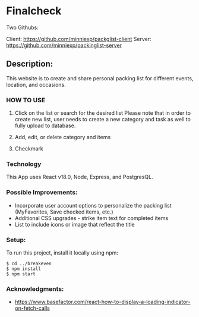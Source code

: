 # Finalcheck

Two Githubs:

Client: https://github.com/minniexp/packglist-client
Server: https://github.com/minniexp/packinglist-server

## Description:

This website is to create and share personal packing list for different events, location, and occasions.

### HOW TO USE

1. Click on the list or search for the desired list
   Please note that in order to create new list, user needs to create a new category and task as well to fully upload to database.

2. Add, edit, or delete category and items

3. Checkmark

### Technology

This App uses React v18.0, Node, Express, and PostgresQL.

### Possible Improvements:

- Incorporate user account options to personalize the packing list (MyFavorites, Save checked items, etc.)
- Additional CSS upgrades - strike item text for completed items
- List to include icons or image that reflect the title

### Setup:

To run this project, install it locally using npm:

```
$ cd ../breakeven
$ npm install
$ npm start
```

### Acknowledgments:

- https://www.basefactor.com/react-how-to-display-a-loading-indicator-on-fetch-calls
